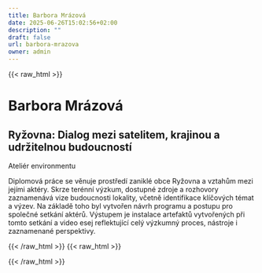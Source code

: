 ```yaml
---
title: Barbora Mrázová
date: 2025-06-26T15:02:56+02:00
description: ""
draft: false
url: barbora-mrazova
owner: admin
---
```

{{< raw_html >}}
<h1>Barbora Mr&aacute;zov&aacute;</h1>
<h2>Ryžovna: Dialog mezi satelitem, krajinou a udržitelnou budoucnost&iacute;</h2>
<p>Ateli&eacute;r environmentu&nbsp;</p>
<p>Diplomov&aacute; pr&aacute;ce se věnuje prostřed&iacute; zanikl&eacute; obce Ryžovna a vztahům mezi jej&iacute;mi akt&eacute;ry. Skrze ter&eacute;nn&iacute; v&yacute;zkum, dostupn&eacute; zdroje a rozhovory zaznamen&aacute;v&aacute; vize budoucnosti lokality, včetně identifikace kl&iacute;čov&yacute;ch t&eacute;mat a v&yacute;zev. Na z&aacute;kladě toho byl vytvořen n&aacute;vrh programu a postupu pro společn&eacute; setk&aacute;n&iacute; akt&eacute;rů. V&yacute;stupem je instalace artefaktů vytvořen&yacute;ch při tomto setk&aacute;n&iacute; a video esej reflektuj&iacute;c&iacute; cel&yacute; v&yacute;zkumn&yacute; proces, n&aacute;stroje i zaznamenan&eacute; perspektivy.</p>
{{< /raw_html >}}
<!-- SECTION BREAK -->
{{< raw_html >}}

{{< /raw_html >}}
